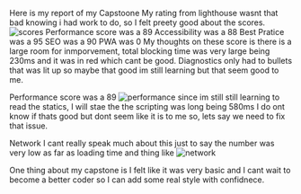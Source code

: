 Here is my report of my Capstoone 
My rating from lighthouse wasnt that bad knowing i had work to do, so I felt preety good about the scores.
<img title ="scores" scr="/Volumes/NO NAME/dev dub/screenshots/Screen Shot 2024-01-13 at 7.28.35 PM.png">
Performance score was a 89
Accessibility  was a 88
Best Pratice was a 95
SEO was a 90
PWA was 0
My thoughts on these score is there is a large room for inmporvement, total blocking time was very large being 230ms and it was in red which cant be good. 
Diagnostics only had to bullets that was lit up so maybe that good im still learning but that seem good to me.

Performance score was a 89
<img title="performance" scr="/Volumes/NO NAME/dev dub/screenshots/Screen Shot 2024-01-13 at 7.34.12 PM.png">
since im still still learning to read the statics, I will stae the the scripting was long being 580ms I do ont know if thats good but dont seem like it is to me so, lets say we need to fix that issue.

Network I cant really speak much about this just to say the number was very low as far as loading time and thing like 
<img title= "network" scr="/Volumes/NO NAME/dev dub/screenshots/Screen Shot 2024-01-13 at 7.35.07 PM.png">

One thing about my capstone is I felt like it was very basic and I cant wait to become a better coder so I can add some real style with confidnece.